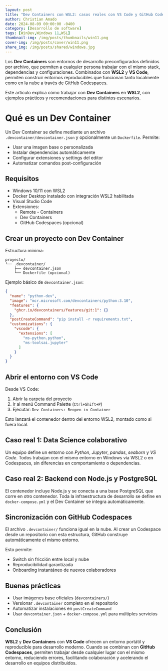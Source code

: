 ```yaml
---
layout: post
title: "Dev Containers con WSL2: casos reales con VS Code y GitHub Codespaces"
author: Christian Amado
date: 2024-08-09 00:00:00 -0400
category: [Desarrollo de software]
tags: [WinDev,Windows 11,WSL]
thumbnail-img: /img/posts/thumbnails/win11.png
cover-img: /img/posts/cover/win11.png
share_img: /img/posts/shared/windows.jpg
---
```


Los **Dev Containers** son entornos de desarrollo preconfigurados definidos por archivo, que permiten a cualquier persona trabajar con el mismo stack, dependencias y configuraciones. Combinados con **WSL2** y **VS Code**, permiten construir entornos reproducibles que funcionan tanto localmente como en la nube a través de GitHub Codespaces.

Este artículo explica cómo trabajar con **Dev Containers** en **WSL2**, con ejemplos prácticos y recomendaciones para distintos escenarios.

<!--more-->

# Qué es un Dev Container

Un Dev Container se define mediante un archivo `.devcontainer/devcontainer.json` y opcionalmente un `Dockerfile`. Permite:

- Usar una imagen base o personalizada
- Instalar dependencias automáticamente
- Configurar extensiones y settings del editor
- Automatizar comandos post-configuración

## Requisitos

- Windows 10/11 con WSL2
- Docker Desktop instalado con integración WSL2 habilitada
- Visual Studio Code
- Extensiones:
  - Remote - Containers
  - Dev Containers
  - GitHub Codespaces (opcional)

## Crear un proyecto con Dev Container

Estructura mínima:

```
proyecto/
└── .devcontainer/
    ├── devcontainer.json
    └── Dockerfile (opcional)
```

Ejemplo básico de `devcontainer.json`:

```json
{
  "name": "python-dev",
  "image": "mcr.microsoft.com/devcontainers/python:3.10",
  "features": {
    "ghcr.io/devcontainers/features/git:1": {}
  },
  "postCreateCommand": "pip install -r requirements.txt",
  "customizations": {
    "vscode": {
      "extensions": [
        "ms-python.python",
        "ms-toolsai.jupyter"
      ]
    }
  }
}
```

## Abrir el entorno con VS Code

Desde VS Code:

1. Abrir la carpeta del proyecto
2. Ir al menú Command Palette (`Ctrl+Shift+P`)
3. Ejecutar: `Dev Containers: Reopen in Container`

Esto lanzará el contenedor dentro del entorno WSL2, montado como si fuera local.

## Caso real 1: Data Science colaborativo

Un equipo define un entorno con *Python*, *Jupyter*, *pandas*, *seaborn* y *VS Code*. Todos trabajan con el mismo entorno en Windows vía WSL2 o en Codespaces, sin diferencias en comportamiento o dependencias.

## Caso real 2: Backend con Node.js y PostgreSQL

El contenedor incluye Node.js y se conecta a una base PostgreSQL que corre en otro contenedor. Toda la infraestructura de desarrollo se define en `docker-compose.yml` y el Dev Container se integra automáticamente.

## Sincronización con GitHub Codespaces

El archivo `.devcontainer/` funciona igual en la nube. Al crear un Codespace desde un repositorio con esta estructura, GitHub construye automáticamente el mismo entorno.

Esto permite:

- Switch sin fricción entre local y nube
- Reproducibilidad garantizada
- Onboarding instantáneo de nuevos colaboradores

## Buenas prácticas

- Usar imágenes base oficiales (`devcontainers/`)
- Versionar `.devcontainer` completo en el repositorio
- Automatizar instalaciones en `postCreateCommand`
- Usar `devcontainer.json` + `docker-compose.yml` para múltiples servicios

## Conclusión

**WSL2** y **Dev Containers** con **VS Code** ofrecen un entorno portátil y reproducible para desarrollo moderno. Cuando se combinan con **GitHub Codespaces**, permiten trabajar desde cualquier lugar con el mismo entorno, reduciendo errores, facilitando colaboración y acelerando el desarrollo en equipos distribuidos.

